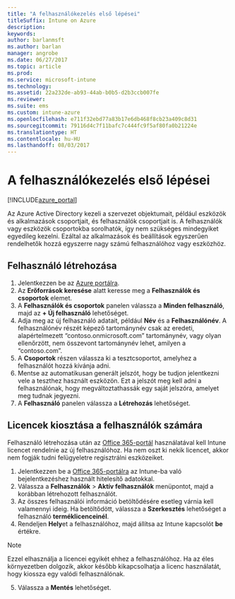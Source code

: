 ```yaml
---
title: "A felhasználókezelés első lépései"
titleSuffix: Intune on Azure
description: 
keywords: 
author: barlanmsft
ms.author: barlan
manager: angrobe
ms.date: 06/27/2017
ms.topic: article
ms.prod: 
ms.service: microsoft-intune
ms.technology: 
ms.assetid: 22a232de-ab93-44ab-b0b5-d2b3ccb007fe
ms.reviewer: 
ms.suite: ems
ms.custom: intune-azure
ms.openlocfilehash: e711f32ebd77a83b17e6db468f8cb23a409c8d31
ms.sourcegitcommit: 79116d4c7f11bafc7c444fc9f5af80fa0b21224e
ms.translationtype: HT
ms.contentlocale: hu-HU
ms.lasthandoff: 08/03/2017
---
```

# <a name="get-started-with-users"></a>A felhasználókezelés első lépései

[!INCLUDE[azure_portal](./includes/azure_portal.md)]

Az Azure Active Directory kezeli a szervezet objektumait, például eszközök és alkalmazások csoportjait, és felhasználók csoportjait is. A felhasználók vagy eszközök csoportokba sorolhatók, így nem szükséges mindegyiket egyedileg kezelni. Ezáltal az alkalmazások és beállítások egyszerűen rendelhetők hozzá egyszerre nagy számú felhasználóhoz vagy eszközhöz.

## <a name="how-do-i-create-a-user"></a>Felhasználó létrehozása

1. Jelentkezzen be az [Azure portálra](https://portal.azure.com).
2. Az **Erőforrások keresése** alatt keresse meg a **Felhasználók és csoportok** elemet.
3. A **Felhasználók és csoportok** panelen válassza a **Minden felhasználó**, majd az **+ Új felhasználó** lehetőséget.
4. Adja meg az új felhasználó adatait, például **Név** és a **Felhasználónév**. A felhasználónév részét képező tartománynév csak az eredeti, alapértelmezett “contoso.onmicrosoft.com” tartománynév, vagy olyan ellenőrzött, nem összevont tartománynév lehet, amilyen a “contoso.com”.
5. A **Csoportok** részen válassza ki a tesztcsoportot, amelyhez a felhasználót hozzá kívánja adni.
6. Mentse az automatikusan generált jelszót, hogy be tudjon jelentkezni vele a teszthez használt eszközön. Ezt a jelszót meg kell adni a felhasználónak, hogy megváltoztathassák egy saját jelszóra, amelyet meg tudnak jegyezni.
7. A **Felhasználó** panelen válassza a **Létrehozás** lehetőséget.

## <a name="assigning-licenses-to-users"></a>Licencek kiosztása a felhasználók számára

Felhasználó létrehozása után az [Office 365-portál](http://go.microsoft.com/fwlink/p/?LinkId=698854) használatával kell Intune licencet rendelnie az új felhasználóhoz. Ha nem oszt ki nekik licencet, akkor nem fogják tudni felügyeletre regisztrálni eszközeiket.

1. Jelentkezzen be a [Office 365-portálra](http://go.microsoft.com/fwlink/p/?LinkId=698854) az Intune-ba való bejelentkezéshez használt hitelesítő adatokkal.
2. Válassza a **Felhasználók** > **Aktív felhasználók** menüpontot, majd a korábban létrehozott felhasználót.
3. Az összes felhasználói információ betöltődésére esetleg várnia kell valamennyi ideig. Ha betöltődött, válassza a **Szerkesztés** lehetőséget a felhasználó **terméklicenceinél**.
4. Rendeljen **Hely**et a felhasználóhoz, majd állítsa az Intune kapcsolót **be** értékre.

 > [!NOTE]
 > Ezzel elhasználja a licencei egyikét ehhez a felhasználóhoz. Ha az éles környezetben dolgozik, akkor később kikapcsolhatja a licenc használatát, hogy kiossza egy valódi felhasználónak.

5. Válassza a **Mentés** lehetőséget.
